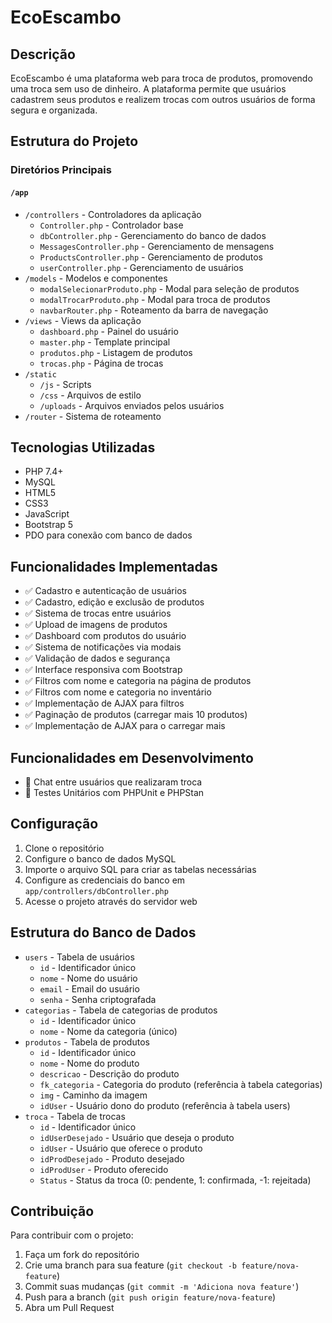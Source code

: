 # EcoEscambo

## Descrição
EcoEscambo é uma plataforma web para troca de produtos, promovendo uma troca sem uso de dinheiro. A plataforma permite que usuários cadastrem seus produtos e realizem trocas com outros usuários de forma segura e organizada.

## Estrutura do Projeto

### Diretórios Principais

#### `/app`
- `/controllers` - Controladores da aplicação
  - `Controller.php` - Controlador base
  - `dbController.php` - Gerenciamento do banco de dados
  - `MessagesController.php` - Gerenciamento de mensagens
  - `ProductsController.php` - Gerenciamento de produtos
  - `userController.php` - Gerenciamento de usuários
- `/models` - Modelos e componentes
  - `modalSelecionarProduto.php` - Modal para seleção de produtos
  - `modalTrocarProduto.php` - Modal para troca de produtos
  - `navbarRouter.php` - Roteamento da barra de navegação
- `/views` - Views da aplicação
  - `dashboard.php` - Painel do usuário
  - `master.php` - Template principal
  - `produtos.php` - Listagem de produtos
  - `trocas.php` - Página de trocas
- `/static`
  - `/js` - Scripts
  - `/css` - Arquivos de estilo
  - `/uploads` - Arquivos enviados pelos usuários
- `/router` - Sistema de roteamento

## Tecnologias Utilizadas
- PHP 7.4+
- MySQL
- HTML5
- CSS3
- JavaScript
- Bootstrap 5
- PDO para conexão com banco de dados

## Funcionalidades Implementadas
- ✅ Cadastro e autenticação de usuários
- ✅ Cadastro, edição e exclusão de produtos
- ✅ Sistema de trocas entre usuários
- ✅ Upload de imagens de produtos
- ✅ Dashboard com produtos do usuário
- ✅ Sistema de notificações via modais
- ✅ Validação de dados e segurança
- ✅ Interface responsiva com Bootstrap
- ✅ Filtros com nome e categoria na página de produtos
- ✅ Filtros com nome e categoria no inventário
- ✅ Implementação de AJAX para filtros
- ✅ Paginação de produtos (carregar mais 10 produtos)
- ✅ Implementação de AJAX para o carregar mais

## Funcionalidades em Desenvolvimento
- 🔄 Chat entre usuários que realizaram troca
- 🔄 Testes Unitários com PHPUnit e PHPStan

## Configuração
1. Clone o repositório
2. Configure o banco de dados MySQL
3. Importe o arquivo SQL para criar as tabelas necessárias
4. Configure as credenciais do banco em `app/controllers/dbController.php`
5. Acesse o projeto através do servidor web

## Estrutura do Banco de Dados
- `users` - Tabela de usuários
  - `id` - Identificador único
  - `nome` - Nome do usuário
  - `email` - Email do usuário
  - `senha` - Senha criptografada
- `categorias` - Tabela de categorias de produtos
  - `id` - Identificador único
  - `nome` - Nome da categoria (único)
- `produtos` - Tabela de produtos
  - `id` - Identificador único
  - `nome` - Nome do produto
  - `descricao` - Descrição do produto
  - `fk_categoria` - Categoria do produto (referência à tabela categorias)
  - `img` - Caminho da imagem
  - `idUser` - Usuário dono do produto (referência à tabela users)
- `troca` - Tabela de trocas
  - `id` - Identificador único
  - `idUserDesejado` - Usuário que deseja o produto
  - `idUser` - Usuário que oferece o produto
  - `idProdDesejado` - Produto desejado
  - `idProdUser` - Produto oferecido
  - `Status` - Status da troca (0: pendente, 1: confirmada, -1: rejeitada)

## Contribuição
Para contribuir com o projeto:
1. Faça um fork do repositório
2. Crie uma branch para sua feature (`git checkout -b feature/nova-feature`)
3. Commit suas mudanças (`git commit -m 'Adiciona nova feature'`)
4. Push para a branch (`git push origin feature/nova-feature`)
5. Abra um Pull Request 
